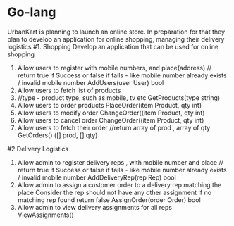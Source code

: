 # Go-lang

UrbanKart is planning to launch an online store. In preparation for that they plan to develop
an application for online shopping, managing their delivery logistics
#1. Shopping
Develop an application that can be used for online shopping
1. Allow users to register with mobile numbers, and place(address)
// return true if Success or false if fails - like mobile number already exists / invalid
mobile number
AddUsers(user User) bool
2. Allow users to fetch list of products
3. //type - product type, such as mobile, tv etc
GetProducts(type string)
4. Allow users to order products
PlaceOrder(item Product, qty int)
5. Allow users to modify order
ChangeOrder((item Product, qty int)
6. Allow users to cancel order
ChangeOrder((item Product, qty int)
7. Allow users to fetch their order
//return array of prod , array of qty
GetOrders() ([] prod, [] qty)

#2 Delivery Logistics
1. Allow admin to register delivery reps , with mobile number and place
// return true if Success or false if fails - like mobile number already exists / invalid mobile
number
AddDeliveryRep(rep Rep) bool
2. Allow admin to assign a customer order to a delivery rep matching the place
Consider the rep should not have any other assignment
If no matching rep found return false
AssignOrder(order Order) bool
3. Allow admin to view delivery assignments for all reps
 ViewAssignments()
